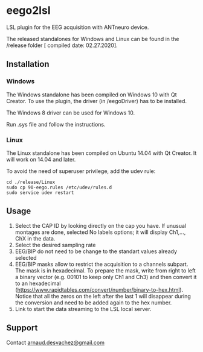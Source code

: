 # eego2lsl
LSL plugin for the EEG acquisition with ANTneuro device.

The released standalones for Windows and Linux can be found in the /release folder [ compiled date: 02.27.2020].

## Installation
### Windows
The Windows standalone has been compiled on Windows 10 with Qt Creator.
To use the plugin, the driver (in /eegoDriver) has to be installed. 

The Windows 8 driver can be used for Windows 10. 

Run .sys file and follow the instructions.

### Linux
The Linux standalone has been compiled on Ubuntu 14.04 with Qt Creator. It will work on 14.04 and later.

To avoid the need of superuser privilege, add the udev rule:
```
cd ./release/Linux
sudo cp 90-eego.rules /etc/udev/rules.d
sudo service udev restart
```

## Usage
1. Select the CAP ID by looking directly on the cap you have. If unusual montages are done, selected No labels options; it will display Ch1,..., ChX in the data.
2. Select the desired sampling rate
3. EEG/BIP do not need to be change to the standart values already selected
4. EEG/BIP masks allow to restrict the acquisition to a channels subpart. The mask is in hexadecimal. To prepare the mask, write from right to left a binary vector (e.g. 00101 to keep only Ch1 and Ch3) and then convert it to an hexadecimal (<https://www.rapidtables.com/convert/number/binary-to-hex.html>). Notice that all the zeros on the left after the last 1 will disappear during the conversion and need to be added again to the hex number.
5. Link to start the data streaming to the LSL local server.

## Support
Contact <arnaud.desvachez@gmail.com>
